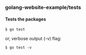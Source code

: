### golang-website-example/tests

#### Tests the packages

```
$ go test
```

or, verbose output (-v) flag:

```
$ go test -v
```